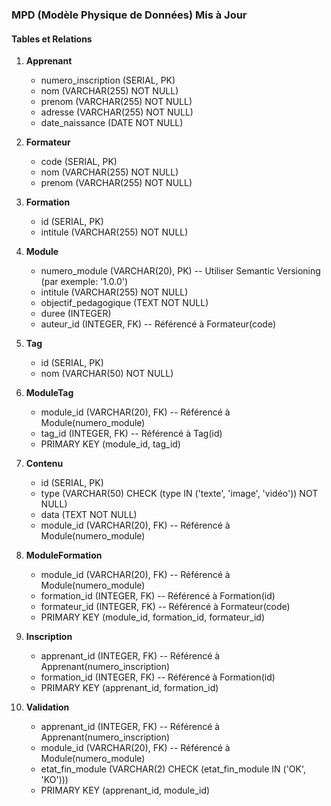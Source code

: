 ### MPD (Modèle Physique de Données) Mis à Jour

#### Tables et Relations

1. **Apprenant**
   - numero_inscription (SERIAL, PK)
   - nom (VARCHAR(255) NOT NULL)
   - prenom (VARCHAR(255) NOT NULL)
   - adresse (VARCHAR(255) NOT NULL)
   - date_naissance (DATE NOT NULL)

2. **Formateur**
   - code (SERIAL, PK)
   - nom (VARCHAR(255) NOT NULL)
   - prenom (VARCHAR(255) NOT NULL)

3. **Formation**
   - id (SERIAL, PK)
   - intitule (VARCHAR(255) NOT NULL)

4. **Module**
   - numero_module (VARCHAR(20), PK) -- Utiliser Semantic Versioning (par exemple: '1.0.0')
   - intitule (VARCHAR(255) NOT NULL)
   - objectif_pedagogique (TEXT NOT NULL)
   - duree (INTEGER)
   - auteur_id (INTEGER, FK) -- Référencé à Formateur(code)

5. **Tag**
   - id (SERIAL, PK)
   - nom (VARCHAR(50) NOT NULL)

6. **ModuleTag**
   - module_id (VARCHAR(20), FK) -- Référencé à Module(numero_module)
   - tag_id (INTEGER, FK) -- Référencé à Tag(id)
   - PRIMARY KEY (module_id, tag_id)

7. **Contenu**
   - id (SERIAL, PK)
   - type (VARCHAR(50) CHECK (type IN ('texte', 'image', 'vidéo')) NOT NULL)
   - data (TEXT NOT NULL)
   - module_id (VARCHAR(20), FK) -- Référencé à Module(numero_module)

8. **ModuleFormation**
   - module_id (VARCHAR(20), FK) -- Référencé à Module(numero_module)
   - formation_id (INTEGER, FK) -- Référencé à Formation(id)
   - formateur_id (INTEGER, FK) -- Référencé à Formateur(code)
   - PRIMARY KEY (module_id, formation_id, formateur_id)

9. **Inscription**
   - apprenant_id (INTEGER, FK) -- Référencé à Apprenant(numero_inscription)
   - formation_id (INTEGER, FK) -- Référencé à Formation(id)
   - PRIMARY KEY (apprenant_id, formation_id)

10. **Validation**
    - apprenant_id (INTEGER, FK) -- Référencé à Apprenant(numero_inscription)
    - module_id (VARCHAR(20), FK) -- Référencé à Module(numero_module)
    - etat_fin_module (VARCHAR(2) CHECK (etat_fin_module IN ('OK', 'KO')))
    - PRIMARY KEY (apprenant_id, module_id)
